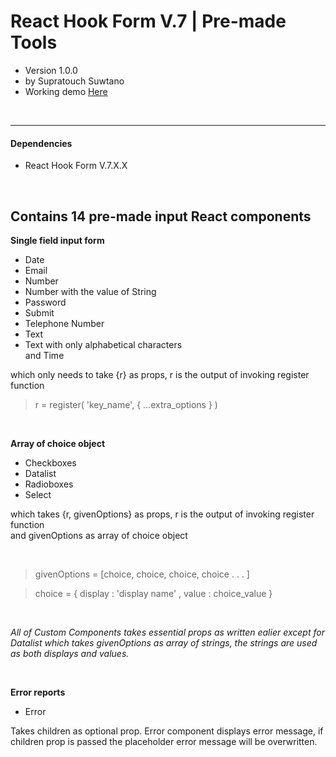 # React Hook Form V.7 | Pre-made Tools
- Version 1.0.0
- by Supratouch Suwtano
- Working demo [Here](https://gus-flexible-form-dev.netlify.app/)
<br>

***

#### **Dependencies**
- React Hook Form V.7.X.X

<br>

## Contains 14 pre-made input React components


**Single field input form**

- Date
- Email
- Number
- Number with the value of String
- Password
- Submit
- Telephone Number
- Text
- Text with only alphabetical characters\
and Time

which only needs to take {r} as props, r is the output of invoking register function

> r = register( 'key_name', { ...extra_options } )

<br>

**Array of choice object**

- Checkboxes
- Datalist
- Radioboxes
- Select

which takes {r, givenOptions} as props, r is the output of invoking register function \
and givenOptions as array of choice object

<br>

> givenOptions = [choice, choice, choice, choice . . . ]

> choice = { display : 'display name' , value : choice_value }

<br>

*All of Custom Components takes essential props as written ealier except for Datalist which takes givenOptions as array of strings, the strings are used as both displays and values.*

<br>

**Error reports**
- Error

Takes children as optional prop. Error component displays error message, if children prop is passed the placeholder error message will be overwritten.
